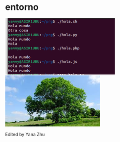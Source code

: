 # entorno 



<img src="https://github.com/Yammy468/entornos/blob/main/images/T2_E1-1.png?raw=true" alt="T2_E1-1" style="zoom:80%;" />

<img src="https://github.com/Yammy468/entornos/blob/main/images/arbol.jpeg?raw=true" alt="Arbol"  />


Edited by Yana Zhu


